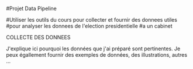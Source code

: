 #Projet Data Pipeline

#Utiliser les outils du cours pour collecter et fournir des donnees utiles
#pour analyser les donnees de l'election presidentielle
#a un cabinet

COLLECTE DES DONNEES



J'explique ici pourquoi les données que j'ai préparé sont pertinentes. Je peux égallement fournir des exemples de données, des illustrations, autres ...
